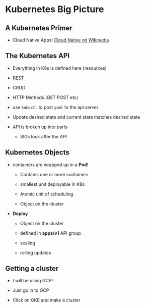 # Kubernetes Big Picture

## A Kubernetes Primer

* Cloud Native Apps!  [Cloud Native on Wikipedia](https://en.wikipedia.org/wiki/Cloud_native_computing)

## The Kubernetes API

* Everything in K8s is defined here (resources)

* REST

* CRUD

* HTTP Methods (GET POST etc)

* use `kubectl` to post `yaml` to the api server

* Update desired state and current state matches desired state

* API is broken up into parts

  * SIGs look after the API



## Kubernetes Objects 

* containers are wrapped up in a **Pod**!

  * Contains one or more containers

  * smallest unit deployable in K8s

  * Atomic unit of scheduling  

  * Object on the cluster

* **Deploy**

  * Object on the cluster

  * defined in **apps/v1** API group

  * scaling

  * rolling updates

## Getting a cluster

* I will be using GCP!

* Just go in to GCP

 * Click on GKE and make a cluster
 